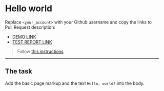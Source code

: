 # Hello world
Replace `<your_account>` with your Github username and copy the links to Pull Request description:
- [DEMO LINK](https://ArturNagaycev.github.io/layout_hello-world/)
- [TEST REPORT LINK](https://ArturNagaycev.github.io/layout_hello-world/report/html_report/)

> Follow [this instructions](https://mate-academy.github.io/layout_task-guideline/#how-to-solve-the-layout-tasks-on-github)
___

## The task
Add the basic page markup and the text `Hello, world!` into the body.
